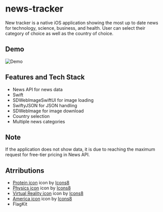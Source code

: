 # news-tracker

New tracker is a native iOS application showing the most up to date news for technology, science, business, and health. User can select their category of choice as well as the country of choice. 

## Demo

![Demo](https://github.com/EdwardKHKim/news-tracker/blob/master/news-demo.gif)

## Features and Tech Stack
- News API for news data 
- Swift 
- SDWebImageSwiftUI for image loading 
- SwiftyJSON for JSON handling 
- SDWebImage for image download 
- Country selection 
- Multiple news categories 

## Note 
If the application does not show data, it is due to reaching the maximum request for free-tier pricing in News API.


## Atrributions
- <a target="_blank" href="https://icons8.com/icons/set/protein">Protein icon</a> icon by <a target="_blank" href="https://icons8.com">Icons8</a>
- <a target="_blank" href="https://icons8.com/icons/set/physics">Physics icon</a> icon by <a target="_blank" href="https://icons8.com">Icons8</a>
- <a target="_blank" href="https://icons8.com/icons/set/virtual-reality">Virtual Reality icon</a> icon by <a target="_blank" href="https://icons8.com">Icons8</a>
- <a target="_blank" href="https://icons8.com/icons/set/america">America icon</a> icon by <a target="_blank" href="https://icons8.com">Icons8</a>
- FlagKit 

